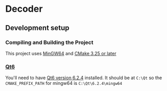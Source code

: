 # Decoder

## Development setup

### Compiling and Building the Project

This project uses [MinGW64](https://www.mingw-w64.org/) and [CMake 3.25 or later](https://cmake.org/)

### [Qt6](https://www.qt.io/product/qt6)

You'll need to have [Qt6 version 6.2.4](https://www.qt.io/product/qt6) installed. It should be at `C:\Qt` so
the `CMAKE_PREFIX_PATH` for mingw64 is `C:\Qt\6.2.4\mingw64`
